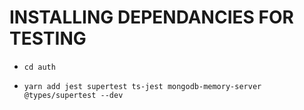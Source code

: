 # INSTALLING DEPENDANCIES FOR TESTING

- `cd auth`

- `yarn add jest supertest ts-jest mongodb-memory-server @types/supertest --dev`
